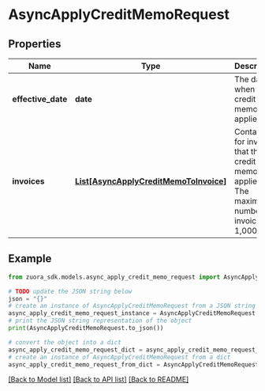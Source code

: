 # AsyncApplyCreditMemoRequest


## Properties

Name | Type | Description | Notes
------------ | ------------- | ------------- | -------------
**effective_date** | **date** | The date when the credit memo is applied.  | [optional] 
**invoices** | [**List[AsyncApplyCreditMemoToInvoice]**](AsyncApplyCreditMemoToInvoice.md) | Container for invoices that the credit memo is applied to. The maximum number of invoices is 1,000. | [optional] 

## Example

```python
from zuora_sdk.models.async_apply_credit_memo_request import AsyncApplyCreditMemoRequest

# TODO update the JSON string below
json = "{}"
# create an instance of AsyncApplyCreditMemoRequest from a JSON string
async_apply_credit_memo_request_instance = AsyncApplyCreditMemoRequest.from_json(json)
# print the JSON string representation of the object
print(AsyncApplyCreditMemoRequest.to_json())

# convert the object into a dict
async_apply_credit_memo_request_dict = async_apply_credit_memo_request_instance.to_dict()
# create an instance of AsyncApplyCreditMemoRequest from a dict
async_apply_credit_memo_request_from_dict = AsyncApplyCreditMemoRequest.from_dict(async_apply_credit_memo_request_dict)
```
[[Back to Model list]](../README.md#documentation-for-models) [[Back to API list]](../README.md#documentation-for-api-endpoints) [[Back to README]](../README.md)


